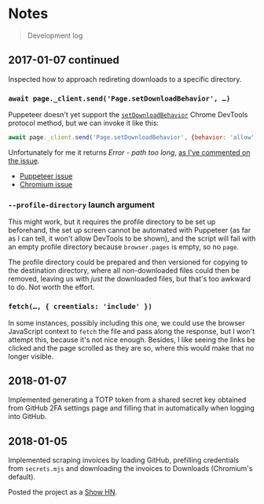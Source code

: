 # Notes

> Development log

## 2017-01-07 continued

Inspected how to approach redireting downloads to a specific directory.

### `await page._client.send('Page.setDownloadBehavior', …)`

Puppeteer doesn't yet support the
[`setDownloadBehavior`](https://chromedevtools.github.io/devtools-protocol/tot/Page/#method-setDownloadBehavior)
Chrome DevTools protocol method, but we can invoke it like this:

```js
await page._client.send('Page.setDownloadBehavior', {behavior: 'allow', downloadPath: './'})
```

Unfortunately for me it returns *Error - path too long*,
[as I've commented on the issue](https://github.com/GoogleChrome/puppeteer/issues/299#issuecomment-355829205).

- [Puppeteer issue](https://github.com/GoogleChrome/puppeteer/issues/299)
- [Chromium issue](https://bugs.chromium.org/p/chromium/issues/detail?id=696481)

### `--profile-directory` launch argument

This might work, but it requires the profile directory to be set up beforehand, the set up screen cannot be
automated with Puppeteer (as far as I can tell, it won't allow DevTools to be shown), and the script will fail
with an empty profile directory because `browser.pages` is empty, so no `page`.

The profile directory could be prepared and then versioned for copying to the destination directory, where
all non-downloaded files could then be removed, leaving us with *just* the downloaded files, but that's too
awkward to do. Not worth the effort.

### `fetch(…, { creentials: 'include' })`

In some instances, possibly including this one, we could use the browser JavaScript context to `fetch` the
file and pass along the response, but I won't attempt this, because it's not nice enough. Besides, I like seeing
the links be clicked and the page scrolled as they are so, where this would make that no longer visible.

## 2018-01-07

Implemented generating a TOTP token from a shared secret key obtained from GitHub 2FA settings page and
filling that in automatically when logging into GitHub.

## 2018-01-05

Implemented scraping invoices by loading GitHub, prefilling credentials from `secrets.mjs` and downloading
the invoices to Downloads (Chromium's default).

Posted the project as a [Show HN](https://news.ycombinator.com/item?id=16081655).
